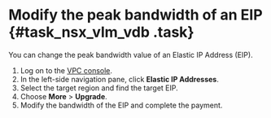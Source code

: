 # Modify the peak bandwidth of an EIP {#task_nsx_vlm_vdb .task}

You can change the peak bandwidth value of an Elastic IP Address \(EIP\).

1.  Log on to the [VPC console](https://partners-intl.console.aliyun.com/#/vpc).
2.  In the left-side navigation pane, click **Elastic IP Addresses**.
3.  Select the target region and find the target EIP.
4.  Choose **More** \> **Upgrade**.
5.  Modify the bandwidth of the EIP and complete the payment.

